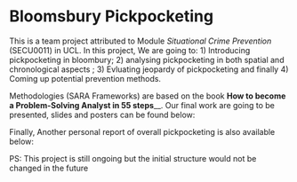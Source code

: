 # Bloomsbury Pickpocketing
This is a team project attributed to Module _Situational Crime Prevention_ (SECU0011) in UCL.  In this project, We are going to: 1) Introducing pickpocketing in bloombury; 2) analysing pickpocketing in both spatial and chronological aspects ; 3) Evluating jeopardy of pickpocketing and finally 4) Coming up potential prevention methods. 

Methodologies (SARA Frameworks) are based on the book **How to become a Problem-Solving Analyst in 55 steps**__. Our final work are going to be presented, slides and posters can be found below:

Finally, Another personal report of overall pickpocketing is also available below:

PS: This project is still ongoing but the initial structure would not be changed in the future
